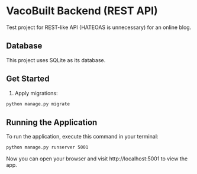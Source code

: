 # VacoBuilt Backend (REST API)

Test project for REST-like API (HATEOAS is unnecessary) for an online blog.

## Database
This project uses SQLite as its database. 

## Get Started
1. Apply migrations:
```bash
python manage.py migrate
```

## Running the Application

To run the application, execute this command in your terminal:

```bash
python manage.py runserver 5001
```

Now you can open your browser and visit http://localhost:5001 to view the app.
